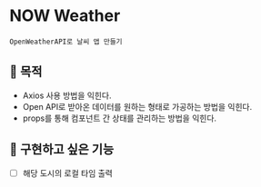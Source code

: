 # NOW Weather

    OpenWeatherAPI로 날씨 앱 만들기

## 📌 목적

- Axios 사용 방법을 익힌다.
- Open API로 받아온 데이터를 원하는 형태로 가공하는 방법을 익힌다.
- props를 통해 컴포넌트 간 상태를 관리하는 방법을 익힌다.

## 📝 구현하고 싶은 기능

- [ ] 해당 도시의 로컬 타임 출력
